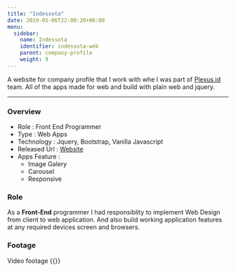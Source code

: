 ```yaml
---
title: "Indessota"
date: 2019-05-06T22:00:20+06:00
menu:
  sidebar:
    name: Indessota
    identifier: indessota-web
    parent: company-profile
    weight: 9
---
```


A website for company profile that I work with whe I was part of [Plexus.id](http://plexus.id) team.
All of the apps made for web and build with plain web and jquery.

---
### Overview
- Role : Front End Programmer
- Type : Web Apps
- Technology : Jquery, Bootstrap, Vanilla Javascript
- Released Url : [Website](http://www.indessota.com/)
- Apps Feature : 
  - Image Galery
  - Carousel
  - Responsive

### Role
As a **Front-End** programmer I had responsiblity to implement Web Design from client to web application. And also build working application features at any required devices screen and browsers.


### Footage
Video footage
{{<youtube RyIkux3RDio>}}